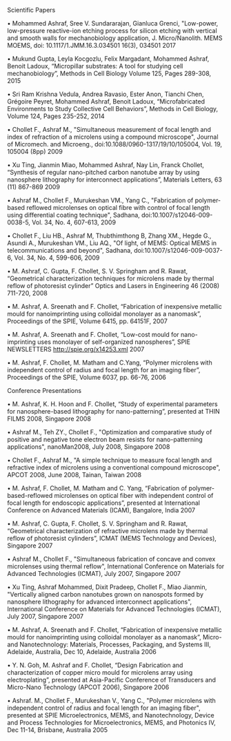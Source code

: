 Scientific Papers 

•	Mohammed Ashraf, Sree V. Sundararajan, Gianluca Grenci, "Low-power, low-pressure reactive-ion etching process for silicon etching with vertical and smooth walls for mechanobiology application, J. Micro/Nanolith. MEMS MOEMS, doi: 10.1117/1.JMM.16.3.034501 16(3), 034501 2017 

•	Mukund Gupta, Leyla Kocgozlu, Felix Margadant, Mohammed Ashraf, Benoit Ladoux, “Micropillar substrates: A tool for studying cell mechanobiology”, Methods in Cell Biology Volume 125, Pages 289-308, 2015 

•	Sri Ram Krishna Vedula, Andrea Ravasio, Ester Anon, Tianchi Chen, Grégoire Peyret, Mohammed Ashraf, Benoit Ladoux, “Microfabricated Environments to Study Collective Cell Behaviors”, Methods in Cell Biology, Volume 124, Pages 235-252, 2014 

•	Chollet F., Ashraf M., "Simultaneous measurement of focal length and index of refraction of a microlens using a compound microscope", Journal of Micromech. and Microeng., doi:10.1088/0960-1317/19/10/105004, Vol. 19, 105004 (8pp) 2009 

•	Xu Ting, Jianmin Miao, Mohammed Ashraf, Nay Lin, Franck Chollet, “Synthesis of regular nano-pitched carbon nanotube array by using nanosphere lithography for interconnect applications”, Materials Letters, 63 (11) 867-869 2009 

•	Ashraf M., Chollet F., Murukeshan VM., Yang C., "Fabrication of polymer-based reflowed microlenses on optical fibre with control of focal length using differential coating technique", Sadhana, doi:10.1007/s12046-009-0038-5, Vol. 34, No. 4, 607-613, 2009 

•	Chollet F., Liu HB., Ashraf M, Thubthimthong B, Zhang XM., Hegde G., Asundi A., Murukeshan VM., Liu AQ., "Of light, of MEMS: Optical MEMS in telecommunications and beyond", Sadhana, doi:10.1007/s12046-009-0037-6, Vol. 34, No. 4, 599-606, 2009 

•	M. Ashraf, C. Gupta, F. Chollet, S. V. Springham and R. Rawat, “Geometrical characterization techniques for microlens made by thermal reflow of photoresist cylinder” Optics and Lasers in Engineering 46 (2008) 711-720, 2008 

•	M. Ashraf, A. Sreenath and F. Chollet, “Fabrication of inexpensive metallic mould for nanoimprinting using colloidal monolayer as a nanomask”, Proceedings of the SPIE, Volume 6415, pp. 64151F, 2007 

•	M. Ashraf, A. Sreenath and F. Chollet, “Low-cost mould for nano-imprinting uses monolayer of self-organized nanospheres”, SPIE NEWSLETTERS http://spie.org/x14253.xml 2007 

•	M. Ashraf, F. Chollet, M. Matham and C.Yang, “Polymer microlens with independent control of radius and focal length for an imaging fiber”, Proceedings of the SPIE, Volume 6037, pp. 66-76, 2006

Conference Presentations 

•	M. Ashraf, K. H. Hoon and F. Chollet, “Study of experimental parameters for nanosphere-based lithography for nano-patterning”, presented at THIN FILMS 2008, Singapore 2008 

•	Ashraf M., Teh ZY., Chollet F., "Optimization and comparative study of positive and negative tone electron beam resists for nano-patterning applications", nanoMan2008, July 2008, Singapore 2008 

•	Chollet F., Ashraf M., "A simple technique to measure focal length and refractive index of microlens using a conventional compound microscope", APCOT 2008, June 2008, Tainan, Taiwan 2008 

•	M. Ashraf, F. Chollet, M. Matham and C. Yang, “Fabrication of polymer-based-reflowed microlenses on optical fiber with independent control of focal length for endoscopic applications”, presented at International Conference on Advanced Materials (ICAM), Bangalore, India 2007 

•	M. Ashraf, C. Gupta, F. Chollet, S. V. Springham and R. Rawat, “Geometrical characterization of refractive microlens made by thermal reflow of photoresist cylinders”, ICMAT (MEMS Technology and Devices), Singapore 2007 

•	Ashraf M., Chollet F., "Simultaneous fabrication of concave and convex microlenses using thermal reflow", International Conference on Materials for Advanced Technologies (ICMAT), July 2007, Singapore 2007 

•	Xu Ting, Ashraf Mohammed, Dixit Pradeep, Chollet F., Miao Jianmin, "Vertically aligned carbon nanotubes grown on nanospots formed by nanosphere lithography for advanced interconnect applications", International Conference on Materials for Advanced Technologies (ICMAT), July 2007, Singapore 2007 

•	M. Ashraf, A. Sreenath and F. Chollet, “Fabrication of inexpensive metallic mould for nanoimprinting using colloidal monolayer as a nanomask”, Micro- and Nanotechnology: Materials, Processes, Packaging, and Systems III, Adelaide, Australia, Dec 10, Adelaide, Australia 2006 

•	Y. N. Goh, M. Ashraf and F. Chollet, “Design Fabrication and characterization of copper micro mould for microlens array using electroplating”, presented at Asia-Pacific Conference of Transducers and Micro-Nano Technology (APCOT 2006), Singapore 2006 

•	Ashraf. M., Chollet F., Murukeshan V., Yang C., "Polymer microlens with independent control of radius and focal length for an imaging fiber", presented at SPIE Microelectronics, MEMS, and Nanotechnology, Device and Process Technologies for Microelectronics, MEMS, and Photonics IV, Dec 11-14, Brisbane, Australia 2005 
